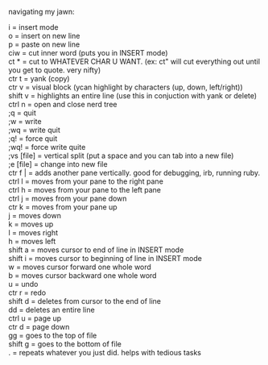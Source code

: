 navigating my jawn:  

i = insert mode  
o = insert on new line  
p = paste on new line  
ciw = cut inner word (puts you in INSERT mode)  
ct * = cut to WHATEVER CHAR U WANT. (ex: ct" will cut everything out until you get to quote. very nifty)  
ctr t = yank (copy)  
ctr v = visual block (ycan highlight by characters (up, down, left/right))  
shift v = highlights an entire line (use this in conjuction with yank or delete)  
ctrl n = open and close nerd tree  
;q = quit  
;w = write  
;wq = write quit  
;q! = force quit  
;wq! = force write quite  
;vs [file] = vertical split (put a space and you can tab into a new file)  
;e [file] = change into new file  
ctr f | = adds another pane vertically. good for debugging, irb, running ruby.   
ctrl l = moves from your pane to the right pane  
ctrl h = moves from your pane to the left pane  
ctrl j = moves from your pane down  
ctr k = moves from your pane up  
j = moves down  
k = moves up  
l = moves right  
h = moves left  
shift a = moves cursor to end of line in INSERT mode  
shift i = moves cursor to beginning of line in INSERT mode  
w = moves cursor forward one whole word  
b = moves cursor backward one whole word  
u = undo   
ctr r = redo   
shift d = deletes from cursor to the end of line  
dd = deletes an entire line  
ctrl u = page up  
ctr d = page down  
gg = goes to the top of file  
shift g = goes to the bottom of file  
. = repeats whatever you just did. helps with tedious tasks  
